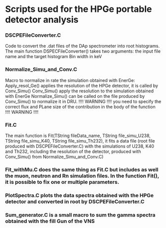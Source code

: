 # Scripts used for the HPGe portable detector analysis

### DSCPEFileConverter.C
Code to convert the .dat files of the DAp spectrometer into root histograms. The main function DSPECFileConverter() takes two arguments: the input file name and the target histogram Bin width in keV

### Normalize_Simu_and_Conv.C
Macro to normalize in rate the simulation obtained with EnerGe:
Apply_resol_Ge() applies the resolution of the HPGe detector, it is called by Conv_Simu()
Conv_Simu() apply the resolution to the simulation obtained with EnerGe
Normalize_Simu() can be called on the file produced by Conv_Simu() to normalize it in DRU. 
!!!! WARNING !!!! you need to specify the correct flux and PLane size of the contribution in the body of the function !!!! WARNING !!!!
 
### Fit.C
The main function is Fit(TString fileData_name, TString file_simu_U238, TString file_simu_K40, TString file_simu_Th232), it fits a data file (root file produced with DSCPEFileConverter.C) with the simulations of U238, K40 and Th232, including the resolution of the detector, produced with Conv_Simu() from Normalize_Simu_and_Conv.C)

### Fit_withMu.C does the same thing as Fit.C but includes as well the muon, neutron and Rn simulation files. In the function Fit(), it is possible to fix one or multiple parameters.

### PlotSpectra.C plots the data spectra obtained with the HPGe detector and converted in root by  DSCPEFileConverter.C

### Sum_generator.C is a small macro to sum the gamma spectra obtained with the fill Gun of the VNS
